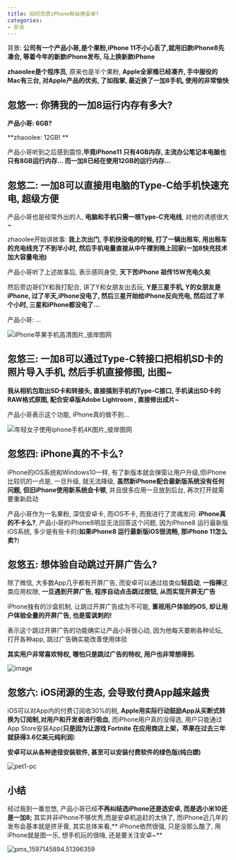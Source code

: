 ```yaml
---
title: 如何忽悠iPhone粉丝换安卓?
categories:
- 杂谈
---
```


背景: **公司有一个产品小哥,是个果粉,iPhone 11不小心丢了,就用旧款iPhone8先凑合, 等着今年的新款iPhone发布, 马上换新款iPhone**

**zhaoolee是个程序员**, 原来也是半个果粉, **Apple全家桶已经凑齐, 手中服役的Mac有三台, 对Apple产品的优劣, 了如指掌, 最近换了一加8手机, 使用的非常愉快**

## 忽悠一: 你猜我的一加8运行内存有多大?

**产品小哥: 6GB?**

**zhaoolee: 12GB! **

产品小哥听到之后感到震惊,**毕竟iPhone11 只有4GB内存, 主流办公笔记本电脑也只有8GB运行内存... 而一加8已经在使用12GB的运行内存...**

## 忽悠二: 一加8可以直接用电脑的Type-C给手机快速充电, 超级方便

产品小哥也是经常外出的人, **电脑和手机只需一根Type-C充电线**, 对他的诱惑很大~


zhaoolee开始讲故事:  **我上次出门, 手机快没电的时候, 打了一辆出租车, 用出租车的充电线充了不到半小时, 然后手机电量直接从中午撑到晚上回家(一加8快充技术加大容量电池)**

产品小哥听了上述故事后, 表示感同身受, **天下苦iPhone 祖传15W充电久矣**


然后旁边哥们Y和我打配合, 讲了Y和女朋友出去玩, **Y是三星手机,  Y的女朋友是iPhone, 过了半天,iPhone没电了, 然后三星开始给iPhone反向充电, 然后过了半个小时, 三星和iPhone都没电了...**

产品小哥: ...



![iPhone苹果手机高清图片_彼岸图网](https://v2fy.com/asset/0i/jikemiji/jikemiji-md/kr-000120.assets/iPhone%E8%8B%B9%E6%9E%9C%E6%89%8B%E6%9C%BA%E9%AB%98%E6%B8%85%E5%9B%BE%E7%89%87_%E5%BD%BC%E5%B2%B8%E5%9B%BE%E7%BD%91.jpg)


## 忽悠三: 一加8可以通过Type-C转接口把相机SD卡的照片导入手机, 然后手机直接修图, 出图~

**我从相机包取出SD卡和转接头, 直接插到手机的Type-C接口, 手机读出SD卡的RAW格式原图, 配合安卓版Adobe Lightroom , 直接修出成片~**

产品小哥表示这个功能, iPhone真的做不到...



![年轻女子使用iphone手机4K图片_彼岸图网](https://v2fy.com/asset/0i/jikemiji/jikemiji-md/kr-000120.assets/%E5%B9%B4%E8%BD%BB%E5%A5%B3%E5%AD%90%20%E4%BD%BF%E7%94%A8iphone%E6%89%8B%E6%9C%BA%204K%E5%9B%BE%E7%89%87_%E5%BD%BC%E5%B2%B8%E5%9B%BE%E7%BD%91.jpg)



## 忽悠四: iPhone真的不卡么?


iPhone的iOS系统和Windows10一样, 有了新版本就会弹窗让用户升级,但iPhone比较坑的一点是, 一旦升级, 就无法降级, **虽然新iPhone配合最新版系统没有任何问题, 但旧iPhone使用新系统会卡顿**, 并且很多应用一旦放到后台, 再次打开就需要重新启动


产品小哥作为一名果粉, 深信安卓卡, 而iOS不卡, 而我进行了灵魂发问: **iPhone真的不卡么?**, 产品小哥的iPhone8明显无法回答这个问题, 因为iPhone8 运行最新版iOS系统, 多少是有些卡的(**如果iPhone8 运行最新版iOS很流畅, 那iPhone 11怎么卖?**)


## 忽悠五: 想体验自动跳过开屏广告么?

除了微信, 大多数App几乎都有开屏广告, 而安卓可以通过给类似**轻启动**, **一指禅**这类应用权限, **一旦遇到开屏广告, 程序自动点击跳过按钮, 从而实现开屏无广告**

iPhone独有的沙盒机制, 让跳过开屏广告成为不可能, **重视用户体验的iOS, 却让用户体验全量的开屏广告, 也是蛮讽刺的!**


表示这个跳过开屏广告的功能确实让产品小哥很心动, 因为他每天要刷各种论坛, 打开各种app, 跳过广告确实能改善使用体验

**其实用户非常喜欢特权, 哪怕只是跳过广告的特权, 用户也非常想得到.**





![image](https://v2fy.com/asset/0i/jikemiji/jikemiji-md/kr-000120.assets/image.jpg)

## 忽悠六: iOS闭源的生态, 会导致付费App越来越贵

iOS可以对App内的付费订阅收30%的税, **Apple用实际行动鼓励App从买断式转换为订阅制,对用户和开发者进行吸血**, 而iPhone用户真的没得选, 用户只能通过App Store安装App(**只是因为让游戏 Fortnite 在应用商店上架，苹果在过去三年就获得3.6亿美元纯利润**) 


**安卓可以从各种途径安装软件, 甚至可以安装付费软件的绿色版(纯白嫖)**

![pet1-pc](https://v2fy.com/asset/0i/jikemiji/jikemiji-md/kr-000120.assets/pet1-pc.png)

##  小结

经过我到一番忽悠, 产品小哥已经**不再纠结选iPhone还是选安卓, 而是选小米10还是一加8;**
其实并非iPhone不够优秀,而是安卓机追赶的太快了, 而iPhone近几年的发布会基本就是挤牙膏, 其实总体来看,** iPhone依然很强, 只是没那么酷了, 用iPhone就是图一乐, 想手机玩的很嗨, 还是要关注安卓~**



![pms_1597145894.51396359](https://v2fy.com/asset/0i/jikemiji/jikemiji-md/kr-000120.assets/pms_1597145894.51396359.jpg)


